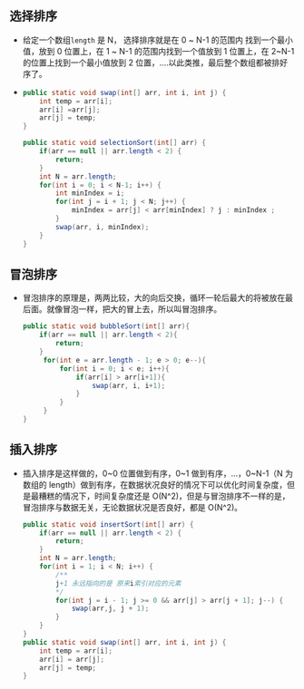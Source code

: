 ## 选择排序

- 给定一个数组`length` 是 N， 选择排序就是在 0 ~ N-1 的范围内 找到一个最小值，放到 0 位置上，在 1 ~ N-1 的范围内找到一个值放到 1 位置上，在 2~N-1 的位置上找到一个最小值放到 2 位置，....以此类推，最后整个数组都被排好序了。

- ```java
  public static void swap(int[] arr, int i, int j) {
      int temp = arr[i];
      arr[i] =arr[j];
      arr[j] = temp;
  }

  public static void selectionSort(int[] arr) {
      if(arr == null || arr.length < 2) {
          return;
      }
      int N = arr.length;
      for(int i = 0; i < N-1; i++) {
          int minIndex = i;
          for(int j = i + 1; j < N; j++) {
              minIndex = arr[j] < arr[minIndex] ? j : minIndex ;
          }
          swap(arr, i, minIndex);
      }
  }

  ```

## 冒泡排序

- 冒泡排序的原理是，两两比较，大的向后交换，循环一轮后最大的将被放在最后面。就像冒泡一样，把大的冒上去，所以叫冒泡排序。

  ```java
  public static void bubbleSort(int[] arr){
      if(arr == null || arr.length < 2){
          return;
      }
       for(int e = arr.length - 1; e > 0; e--){
           for(int i = 0; i < e; i++){
               if(arr[i] > arr[i+1]){
                   swap(arr, i, i+1);
               }
           }
       }
  }
  ```

## 插入排序

- 插入排序是这样做的，0~0 位置做到有序，0~1 做到有序，...，0~N-1（N 为数组的 length）做到有序，在数据状况良好的情况下可以优化时间复杂度，但是最糟糕的情况下，时间复杂度还是 O(N^2)，但是与冒泡排序不一样的是，冒泡排序与数据无关，无论数据状况是否良好，都是 O(N^2)。

  ```java
  public static void insertSort(int[] arr) {
      if(arr == null || arr.length < 2) {
          return;
      }
      int N = arr.length;
      for(int i = 1; i < N; i++) {
          /**
          j+1 永远指向的是 原来i索引对应的元素
          */
          for(int j = i - 1; j >= 0 && arr[j] > arr[j + 1]; j--) {
              swap(arr,j, j + 1);
          }
      }
  }
  public static void swap(int[] arr, int i, int j) {
      int temp = arr[i];
      arr[i] = arr[j];
      arr[j] = temp;
  }
  ```
